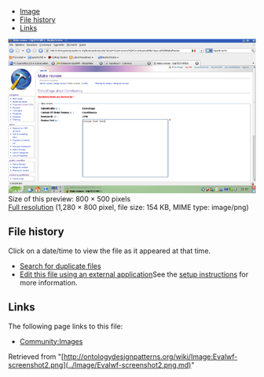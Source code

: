* [Image](../Image/Evalwf-screenshot2.png.md#file)
* [File history](../Image/Evalwf-screenshot2.png.md#filehistory)
* [Links](../Image/Evalwf-screenshot2.png.md#filelinks)

[![Image:Evalwf-screenshot2.png](../images/thumb/8/8e/Evalwf-screenshot2.png/800px-Evalwf-screenshot2.png)](../images/8/8e/Evalwf-screenshot2.png)  
Size of this preview: 800 × 500 pixels  
[Full resolution](../images/8/8e/Evalwf-screenshot2.png)‎ (1,280 × 800 pixel, file size: 154 KB, MIME type: image/png)

## File history

Click on a date/time to view the file as it appeared at that time.



  
* [Search for duplicate files](http://ontologydesignpatterns.org/wiki/Special:FileDuplicateSearch/Evalwf-screenshot2.png "Special:FileDuplicateSearch/Evalwf-screenshot2.png")
* [Edit this file using an external application](http://ontologydesignpatterns.org/wiki/index.php?title=Image:Evalwf-screenshot2.png&action=edit&externaledit=true&mode=file "Image:Evalwf-screenshot2.png")See the [setup instructions](http://www.mediawiki.org/wiki/Manual:External_editors "http://www.mediawiki.org/wiki/Manual:External_editors") for more information.

## Links



The following page links to this file:


* [Community:Images](../Community/Images.md "Community:Images")


Retrieved from "[http://ontologydesignpatterns.org/wiki/Image:Evalwf-screenshot2.png](../Image/Evalwf-screenshot2.png.md)"